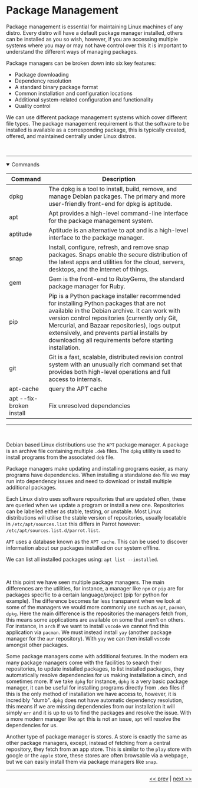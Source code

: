 # Package Management

Package management is essential for maintaining Linux machines of any distro.
Every distro will have a default package manager installed, others can be installed
as you so wish, however, if you are accessing multiple systems where you may or may not have control over this it is important to understand the different ways of managing packages.

Package managers can be broken down into six key features:

- Package downloading
- Dependency resolution
- A standard binary package format
- Common installation and configuration locations
- Additional system-related configuration and functionality
- Quality control

We can use different package management systems which cover different file types. The package management requirement is that the software to be installed is available as a corresponding package, this is typically created, offered, and maintained centrally under Linux distros.

<br />

___

<details open>
<summary>Commands</summary>

<div align="center">

| Command | Description |
| --- | --- |
| dpkg | The dpkg is a tool to install, build, remove, and manage Debian packages. The primary and more user-friendly front-end for dpkg is aptitude. |
| apt | Apt provides a high-level command-line interface for the package management system. |
| aptitude	| Aptitude is an alternative to apt and is a high-level interface to the package manager. |
| snap	| Install, configure, refresh, and remove snap packages. Snaps enable the secure distribution of the latest apps and utilities for the cloud, servers, desktops, and the internet of things. |
| gem | Gem is the front-end to RubyGems, the standard package manager for Ruby. |
| pip | Pip is a Python package installer recommended for installing Python packages that are not available in the Debian archive. It can work with version control repositories (currently only Git, Mercurial, and Bazaar repositories), logs output extensively, and prevents partial installs by downloading all requirements before starting installation. |
| git | Git is a fast, scalable, distributed revision control system with an unusually rich command set that provides both high-level operations and full access to internals. |
| apt-cache | query the APT cache |
| apt --fix-broken install | Fix unresolved dependencies |

___

</div>

</details>

<br />

Debian based Linux distributions use the `APT` package manager. A package is an archive file containing multiple `.deb` files. The `dpkg` utility is used to install programs from the associated `deb` file.

Package managers make updating and installing programs easier, as many programs have dependencies. When installing a standalone `deb` file we may run into dependency issues and need to download or install multiple additional packages.

Each Linux distro uses software repositories that are updated often, these are queried when we update a program or install a new one. Repositories can be labelled either as stable, testing, or unstable. Most Linux distributions will utilise the stable version of repositories, usually locatable in `/etc/apt/sources.list` this differs in Parrot however: `/etc/apt/sources.list.d/parrot.list`.

`APT` uses a database known as the `APT cache`. This can be used to discover information about our packages installed on our system offline.

We can list all installed packages using: `apt list --installed`.

<br />

At this point we have seen multiple package managers. The main differences are the utilities, for instance, a manager like `npm` or `pip` are for packages specific to a certain language/project (pip for python for example). The difference becomes far less transparent when we look at some of the managers we would more commonly use such as `apt`, `pacman`, `dpkg`. Here the main difference is the repositories the managers fetch from, this means some applications are available on some that aren't on others. For instance, in `arch` if we want to install `vscode` we cannot find this application via `pacman`. We must instead install `yay` (another package manager for the `aur` repository). With `yay` we can then install `vscode` amongst other packages.

Some package managers come with additional features. In the modern era many package managers come with the facilities to search their repositories, to update installed packages, to list installed packages, they automatically resolve dependencies for us making installation a cinch, and sometimes more. If we take `dpkg` for instance, `dpkg` is a very basic package manager, it can be useful for installing programs directly from `.deb` files if this is the only method of installation we have access to, however, it is incredibly "dumb". `dpkg` does not have automatic dependency resolution, this means if we are missing dependencies from our installation it will simply `err` and it is up to us to find the packages and resolve the issue. With a more modern manager like `apt` this is not an issue, `apt` will resolve the dependencies for us.

Another type of package manager is stores. A store is exactly the same as other package managers, except, instead of fetching from a central repository, they fetch from an app store. This is similar to the `play` store with google or the `apple` store, these stores are often browsable via a webpage, but we can easily install them via package managers like `snap`.


___

<div align="right">

[<< prev](./10_userManagement.md) | [next >>](./)
</div>